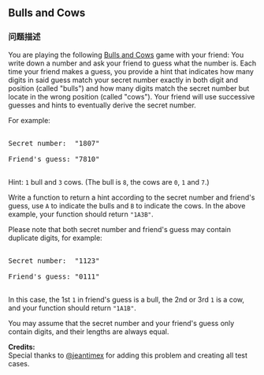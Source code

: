 ## Bulls and Cows  
### 问题描述
You are playing the following [Bulls and Cows](https://en.wikipedia.org/wiki/Bulls_and_Cows) game with your friend: You write down a number and ask your friend to guess what the number is. Each time your friend makes a guess, you provide a hint that indicates how many digits in said guess match your secret number exactly in both digit and position (called "bulls") and how many digits match the secret number but locate in the wrong position (called "cows"). Your friend will use successive guesses and hints to eventually derive the secret number.


For example:
<pre>
Secret number:  "1807"
Friend's guess: "7810"
</pre>
Hint: `1` bull and `3` cows. (The bull is `8`, the cows are `0`, `1` and `7`.)


Write a function to return a hint according to the secret number and friend's guess, use `A` to indicate the bulls and `B` to indicate the cows. In the above example, your function should return `"1A3B"`. 

Please note that both secret number and friend's guess may contain duplicate digits, for example:
<pre>
Secret number:  "1123"
Friend's guess: "0111"
</pre>
In this case, the 1st `1` in friend's guess is a bull, the 2nd or 3rd `1` is a cow, and your function should return `"1A1B"`.


You may assume that the secret number and your friend's guess only contain digits, and their lengths are always equal.

**Credits:**<br />Special thanks to [@jeantimex](https://leetcode.com/discuss/user/jeantimex) for adding this problem and creating all test cases.

